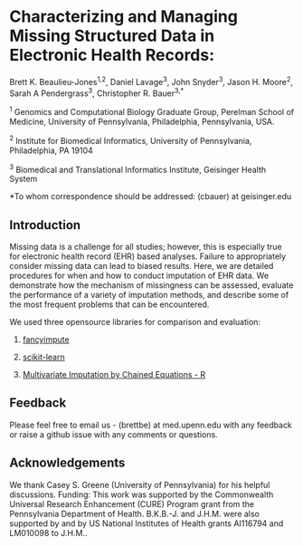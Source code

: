 # Characterizing and Managing Missing Structured Data in Electronic Health Records:

Brett K. Beaulieu-Jones<sup>1,2</sup>, Daniel Lavage<sup>3</sup>, John Snyder<sup>3</sup>, Jason H. Moore<sup>2</sup>, Sarah A Pendergrass<sup>3</sup>, Christopher R. Bauer<sup>3,*</sup>

<sup>1</sup> Genomics and Computational Biology Graduate Group, Perelman School of Medicine, University of Pennsylvania, Philadelphia, Pennsylvania, USA.<sup>2</sup> Institute for Biomedical Informatics, University of Pennsylvania, Philadelphia, PA 19104<sup>3</sup> Biomedical and Translational Informatics Institute, Geisinger Health System*To whom correspondence should be addressed: (cbauer) at geisinger.edu

Introduction
--------

Missing data is a challenge for all studies; however, this is especially true for electronic health record (EHR) based analyses.  Failure to appropriately consider missing data can lead to biased results.  Here, we are detailed procedures for when and how to conduct imputation of EHR data.  We demonstrate how the mechanism of missingness can be assessed, evaluate the performance of a variety of imputation methods, and describe some of the most frequent problems that can be encountered.  

We used three opensource libraries for comparison and evaluation:

1. [fancyimpute](https://github.com/hammerlab/fancyimpute)

2. [scikit-learn](http://scikit-learn.org/stable/)
 
3. [Multivariate Imputation by Chained Equations - R](https://github.com/stefvanbuuren/mice)



Feedback
--------

Please feel free to email us - (brettbe) at med.upenn.edu with any feedback or
raise a github issue with any comments or questions.

Acknowledgements
----------------

We thank Casey S. Greene (University of Pennsylvania) for his helpful discussions. Funding: This work was supported by the Commonwealth Universal Research Enhancement (CURE) Program grant from the Pennsylvania Department of Health. B.K.B.-J. and J.H.M. were also supported by  and by US National Institutes of Health grants AI116794 and LM010098 to J.H.M.. 